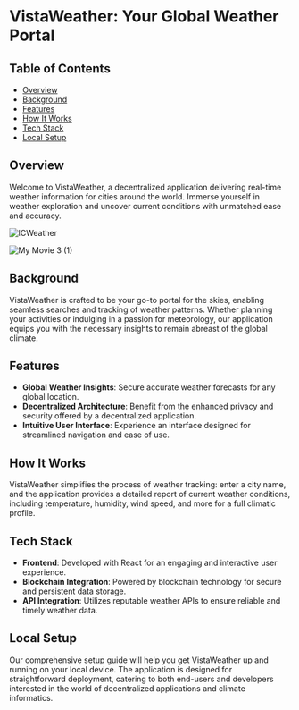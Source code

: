 # VistaWeather: Your Global Weather Portal

## Table of Contents
- [Overview](#overview)
- [Background](#background)
- [Features](#features)
- [How It Works](#how-it-works)
- [Tech Stack](#tech-stack)
- [Local Setup](#local-setup)

## Overview
Welcome to VistaWeather, a decentralized application delivering real-time weather information for cities around the world. Immerse yourself in weather exploration and uncover current conditions with unmatched ease and accuracy.

![ICWeather](https://github.com/selcukemiravci/VistaWeather/assets/53044008/49c05028-893c-47fa-b332-495141d3e7f1)

![My Movie 3 (1)](https://github.com/selcukemiravci/VistaWeather/assets/53044008/a94c03e0-740c-4737-bca4-a6158b97b770)

## Background
VistaWeather is crafted to be your go-to portal for the skies, enabling seamless searches and tracking of weather patterns. Whether planning your activities or indulging in a passion for meteorology, our application equips you with the necessary insights to remain abreast of the global climate.

## Features
- **Global Weather Insights**: Secure accurate weather forecasts for any global location.
- **Decentralized Architecture**: Benefit from the enhanced privacy and security offered by a decentralized application.
- **Intuitive User Interface**: Experience an interface designed for streamlined navigation and ease of use.

## How It Works
VistaWeather simplifies the process of weather tracking: enter a city name, and the application provides a detailed report of current weather conditions, including temperature, humidity, wind speed, and more for a full climatic profile.

## Tech Stack
- **Frontend**: Developed with React for an engaging and interactive user experience.
- **Blockchain Integration**: Powered by blockchain technology for secure and persistent data storage.
- **API Integration**: Utilizes reputable weather APIs to ensure reliable and timely weather data.

## Local Setup
Our comprehensive setup guide will help you get VistaWeather up and running on your local device. The application is designed for straightforward deployment, catering to both end-users and developers interested in the world of decentralized applications and climate informatics.
